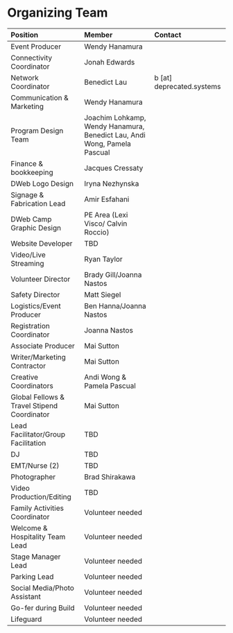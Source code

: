 Organizing Team
===============

| Position | Member | Contact |
|:---------|:-------|:--------|
| Event Producer | Wendy Hanamura | |
| Connectivity Coordinator | Jonah Edwards | |
| Network Coordinator | Benedict Lau | b [at] deprecated.systems |
| Communication & Marketing | Wendy Hanamura | |
| Program Design Team | Joachim Lohkamp, Wendy Hanamura, Benedict Lau, Andi Wong, Pamela Pascual | |
| Finance & bookkeeping | Jacques Cressaty | |
| DWeb Logo Design | Iryna Nezhynska | |
| Signage & Fabrication Lead | Amir Esfahani | |
| DWeb Camp Graphic Design | PE Area (Lexi Visco/ Calvin Roccio) | |
| Website Developer | TBD | |
| Video/Live Streaming | Ryan Taylor | |
| Volunteer Director | Brady Gill/Joanna Nastos | |
| Safety Director | Matt Siegel | |
| Logistics/Event Producer | Ben Hanna/Joanna Nastos | |
| Registration Coordinator | Joanna Nastos | |
| Associate Producer | Mai Sutton | |
| Writer/Marketing Contractor | Mai Sutton | |
| Creative Coordinators | Andi Wong & Pamela Pascual | |
| Global Fellows & Travel Stipend Coordinator | Mai Sutton | |
| Lead Facilitator/Group Facilitation | TBD | |
| DJ | TBD | |
| EMT/Nurse (2) | TBD | |
| Photographer | Brad Shirakawa | |
| Video Production/Editing | TBD | |
| Family Activities Coordinator | Volunteer needed | |
| Welcome & Hospitality Team Lead | Volunteer needed | |
| Stage Manager Lead | Volunteer needed | |
| Parking Lead | Volunteer needed | |
| Social Media/Photo Assistant | Volunteer needed | |
| Go-fer during Build | Volunteer needed | |
| Lifeguard | Volunteer needed | |
